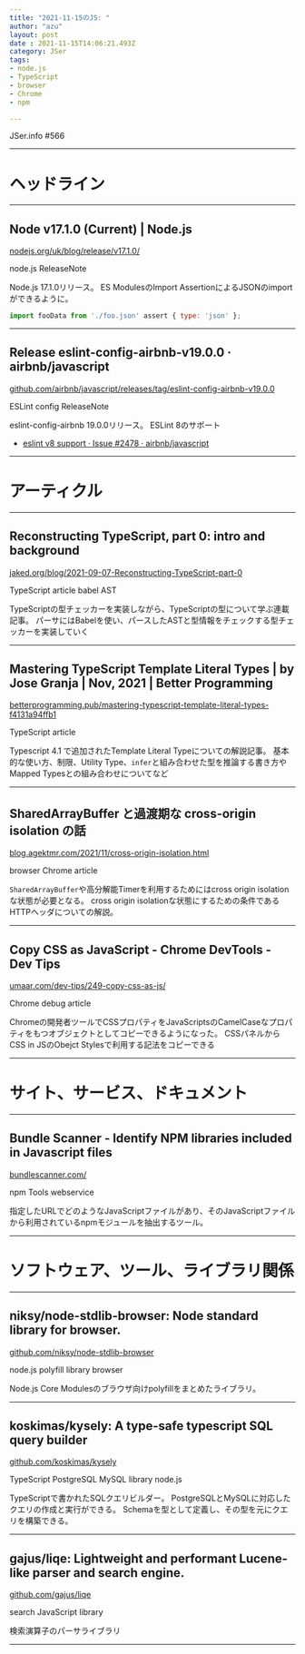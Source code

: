 ```yaml
---
title: "2021-11-15のJS: "
author: "azu"
layout: post
date : 2021-11-15T14:06:21.493Z
category: JSer
tags:
- node.js
- TypeScript
- browser
- Chrome
- npm

---
```


JSer.info #566

----

<h1 class="site-genre">ヘッドライン</h1>

----

## Node v17.1.0 (Current) | Node.js
[nodejs.org/uk/blog/release/v17.1.0/](https://nodejs.org/uk/blog/release/v17.1.0/ "Node v17.1.0 (Current) | Node.js")
<p class="jser-tags jser-tag-icon"><span class="jser-tag">node.js</span> <span class="jser-tag">ReleaseNote</span></p>

Node.js 17.1.0リリース。
ES ModulesのImport AssertionによるJSONのimportができるように。

```js
import fooData from './foo.json' assert { type: 'json' };
```


----

## Release eslint-config-airbnb-v19.0.0 · airbnb/javascript
[github.com/airbnb/javascript/releases/tag/eslint-config-airbnb-v19.0.0](https://github.com/airbnb/javascript/releases/tag/eslint-config-airbnb-v19.0.0 "Release eslint-config-airbnb-v19.0.0 · airbnb/javascript")
<p class="jser-tags jser-tag-icon"><span class="jser-tag">ESLint</span> <span class="jser-tag">config</span> <span class="jser-tag">ReleaseNote</span></p>

eslint-config-airbnb 19.0.0リリース。
ESLint 8のサポート

- [eslint v8 support · Issue #2478 · airbnb/javascript](https://github.com/airbnb/javascript/issues/2478 "eslint v8 support · Issue #2478 · airbnb/javascript")

----
<h1 class="site-genre">アーティクル</h1>

----

## Reconstructing TypeScript, part 0: intro and background
[jaked.org/blog/2021-09-07-Reconstructing-TypeScript-part-0](https://jaked.org/blog/2021-09-07-Reconstructing-TypeScript-part-0 "Reconstructing TypeScript, part 0: intro and background")
<p class="jser-tags jser-tag-icon"><span class="jser-tag">TypeScript</span> <span class="jser-tag">article</span> <span class="jser-tag">babel</span> <span class="jser-tag">AST</span></p>

TypeScriptの型チェッカーを実装しながら、TypeScriptの型について学ぶ連載記事。
パーサにはBabelを使い、パースしたASTと型情報をチェックする型チェッカーを実装していく


----

## Mastering TypeScript Template Literal Types | by Jose Granja | Nov, 2021 | Better Programming
[betterprogramming.pub/mastering-typescript-template-literal-types-f4131a94ffb1](https://betterprogramming.pub/mastering-typescript-template-literal-types-f4131a94ffb1 "Mastering TypeScript Template Literal Types | by Jose Granja | Nov, 2021 | Better Programming")
<p class="jser-tags jser-tag-icon"><span class="jser-tag">TypeScript</span> <span class="jser-tag">article</span></p>

Typescript 4.1 で追加されたTemplate Literal Typeについての解説記事。
基本的な使い方、制限、Utility Type、`infer`と組み合わせた型を推論する書き方やMapped Typesとの組み合わせについてなど


----

## SharedArrayBuffer と過渡期な cross-origin isolation の話
[blog.agektmr.com/2021/11/cross-origin-isolation.html](https://blog.agektmr.com/2021/11/cross-origin-isolation.html "SharedArrayBuffer と過渡期な cross-origin isolation の話")
<p class="jser-tags jser-tag-icon"><span class="jser-tag">browser</span> <span class="jser-tag">Chrome</span> <span class="jser-tag">article</span></p>

`SharedArrayBuffer`や高分解能Timerを利用するためにはcross origin isolationな状態が必要となる。
cross origin isolationな状態にするための条件であるHTTPヘッダについての解説。


----

## Copy CSS as JavaScript - Chrome DevTools - Dev Tips
[umaar.com/dev-tips/249-copy-css-as-js/](https://umaar.com/dev-tips/249-copy-css-as-js/ "Copy CSS as JavaScript - Chrome DevTools - Dev Tips")
<p class="jser-tags jser-tag-icon"><span class="jser-tag">Chrome</span> <span class="jser-tag">debug</span> <span class="jser-tag">article</span></p>

Chromeの開発者ツールでCSSプロパティをJavaScriptsのCamelCaseなプロパティをもつオブジェクトとしてコピーできるようになった。
CSSパネルからCSS in JSのObejct Stylesで利用する記法をコピーできる


----
<h1 class="site-genre">サイト、サービス、ドキュメント</h1>

----

## Bundle Scanner - Identify NPM libraries included in Javascript files
[bundlescanner.com/](https://bundlescanner.com/ "Bundle Scanner - Identify NPM libraries included in Javascript files")
<p class="jser-tags jser-tag-icon"><span class="jser-tag">npm</span> <span class="jser-tag">Tools</span> <span class="jser-tag">webservice</span></p>

指定したURLでどのようなJavaScriptファイルがあり、そのJavaScriptファイルから利用されているnpmモジュールを抽出するツール。


----
<h1 class="site-genre">ソフトウェア、ツール、ライブラリ関係</h1>

----

## niksy/node-stdlib-browser: Node standard library for browser.
[github.com/niksy/node-stdlib-browser](https://github.com/niksy/node-stdlib-browser "niksy/node-stdlib-browser: Node standard library for browser.")
<p class="jser-tags jser-tag-icon"><span class="jser-tag">node.js</span> <span class="jser-tag">polyfill</span> <span class="jser-tag">library</span> <span class="jser-tag">browser</span></p>

Node.js Core Modulesのブラウザ向けpolyfillをまとめたライブラリ。


----

## koskimas/kysely: A type-safe typescript SQL query builder
[github.com/koskimas/kysely](https://github.com/koskimas/kysely "koskimas/kysely: A type-safe typescript SQL query builder")
<p class="jser-tags jser-tag-icon"><span class="jser-tag">TypeScript</span> <span class="jser-tag">PostgreSQL</span> <span class="jser-tag">MySQL</span> <span class="jser-tag">library</span> <span class="jser-tag">node.js</span></p>

TypeScriptで書かれたSQLクエリビルダー。
PostgreSQLとMySQLに対応したクエリの作成と実行ができる。
Schemaを型として定義し、その型を元にクエリを構築できる。


----

## gajus/liqe: Lightweight and performant Lucene-like parser and search engine.
[github.com/gajus/liqe](https://github.com/gajus/liqe "gajus/liqe: Lightweight and performant Lucene-like parser and search engine.")
<p class="jser-tags jser-tag-icon"><span class="jser-tag">search</span> <span class="jser-tag">JavaScript</span> <span class="jser-tag">library</span></p>

検索演算子のパーサライブラリ


----
